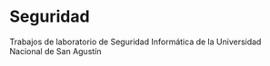 # Seguridad

Trabajos de laboratorio de Seguridad Informática de la Universidad Nacional de San Agustín
